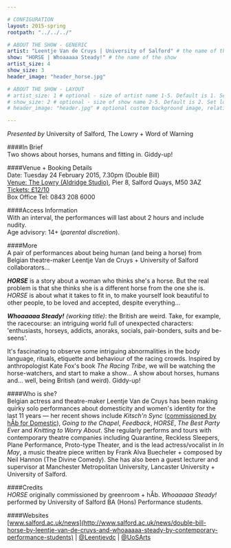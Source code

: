 ```yaml
---

# CONFIGURATION
layout: 2015-spring
rootpath: "../../../"

# ABOUT THE SHOW - GENERIC
artist: "Leentje Van de Cruys | University of Salford" # the name of the artist or company
show: "HORSE | Whoaaaaa Steady!" # the name of the show
artist_size: 4
show_size: 3
header_image: "header_horse.jpg"

# ABOUT THE SHOW - LAYOUT
# artist_size: 1 # optional - size of artist name 1-5. Default is 1. Set longer names to lower values
# show_size: 2 # optional - size of show name 2-5. Default is 2. Set longer names to lower values
# header_image: "header.jpg" # optional custom background image, relative to current page

---
```

*Presented by* University of Salford, The Lowry + Word of Warning        
           
####In Brief     
Two shows about horses, humans and fitting in. Giddy-up!                     
                      
####Venue + Booking Details    
Date: Tuesday 24 February 2015, 7.30pm (Double Bill)              
[Venue: The Lowry (Aldridge Studio)](http://www.thelowry.com/plan-your-visit/getting-here), Pier 8, Salford Quays, M50 3AZ    
[Tickets: £12/10](http://www.thelowry.com/event/double-bill-whoaaaaa-steady-and-horse)        
Box Office Tel: 0843 208 6000   
        
####Access Information      
With an interval, the performances will last about 2 hours and include nudity.<br>Age advisory: 14+ (*parental discretion*).      
      
####More    
A pair of performances about being human (and being a horse) from Belgian theatre-maker Leentje Van de Cruys + University of Salford collaborators…           

***HORSE*** is a story about a woman who thinks she's a horse. But the real problem is that she thinks she is a different horse from the one she is. *HORSE* is about what it takes to fit in, to make yourself look beautiful to other people, to be loved and accepted, despite everything…                
                      
***Whoaaaaa Steady!** (working title)*: the British are weird. Take, for example, the racecourse: an intriguing world full of unexpected characters: 'enthusiasts, horseys, addicts, anoraks, socials, pair-bonders, suits and be-seens'.                  
                      
It's fascinating to observe some intriguing abnormalities in the body language, rituals, etiquette and behaviour of the racing crowds. Inspired by anthropologist Kate Fox's book *The Racing Tribe*, we will be watching the horse-watchers, and start to make a show… A show about horses, humans and… well, being British (and weird). Giddy-up!                  
                      
####Who is she?    
Belgian actress and theatre-maker Leentje Van de Cruys has been making quirky solo performances about domesticity and women's identity for the last 11 years — her recent shows include *Kitsch'n Sync* ([commissioned by hÅb for Domestic](/archive/2013-domestic/vandecruys)), *Going to the Chapel*, *Feedback*, *HORSE*, *The Best Party Ever* and *Knitting to Worry About*. She regularly performs and tours with contemporary theatre companies including Quarantine, Reckless Sleepers, Plane Performance, Proto-type Theater, and is the lead actress/vocalist in *In May*, a music theatre piece written by Frank Alva Buecheler + composed by Neil Hannon (The Divine Comedy). She has also been a guest lecturer and supervisor at Manchester Metropolitan University, Lancaster University + University of Salford.
                      
####Credits    
*HORSE* originally commissioned by greenroom + hÅb. *Whoaaaaa Steady!* performed by University of Salford BA (Hons) Performance students.            
                      
####Websites    
[www.salford.ac.uk/news](http://www.salford.ac.uk/news/double-bill-horse-by-leentje-van-de-cruys-and-whoaaaaa-steady-by-contemporary-performance-students) | [@Leentjevdc](http://twitter.com/Leentjevdc) | [@UoSArts](http://twitter.com/UoSArts)
